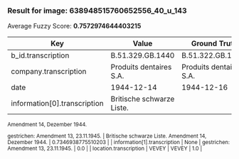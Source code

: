 ### Result for image: 638948515760652556_40_u_143
Average Fuzzy Score: **0.7572974644403215**
<small>

| Key | Value | Ground Truth | Score |
| --- | --- | --- | --- |
| b_id.transcription | B.51.329.GB.1440 | B.51.322.GB.1440. | 0.9090909090909091 |
| company.transcription | Produits dentaires S.A. | Produits dentaires S.A. | 1.0 |
| date | 1944-12-14 | 1944-12-16 | 0.9 |
| information[0].transcription | Britische schwarze Liste.
Amendment 14, Dezember 1944.

gestrichen:
Amendment 13, 23.11.1945. | Britische schwarze Liste.
Amendment 14, Dezember 1944. | 0.7346938775510203 |
| information[1].transcription | None | gestrichen:
Amendment 13, 23.11.1945. | 0.0 |
| location.transcription | VEVEY | VEVEY | 1.0 |

</small>
